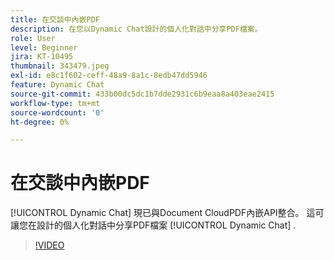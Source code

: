 ```yaml
---
title: 在交談中內嵌PDF
description: 在您以Dynamic Chat設計的個人化對話中分享PDF檔案。
role: User
level: Beginner
jira: KT-10495
thumbnail: 343479.jpeg
exl-id: e8c1f602-ceff-48a9-8a1c-8edb47dd5946
feature: Dynamic Chat
source-git-commit: 433b00dc5dc1b7dde2931c6b9eaa8a403eae2415
workflow-type: tm+mt
source-wordcount: '0'
ht-degree: 0%

---
```


# 在交談中內嵌PDF

[!UICONTROL Dynamic Chat]  現已與Document CloudPDF內嵌API整合。 這可讓您在設計的個人化對話中分享PDF檔案 [!UICONTROL Dynamic Chat] .

>[!VIDEO](https://video.tv.adobe.com/v/343479/?quality=12&learn=on)
